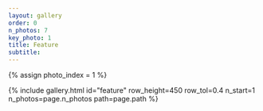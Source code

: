 ```yaml
---
layout: gallery
order: 0
n_photos: 7
key_photo: 1
title: Feature
subtitle: 
---
```



{% assign photo_index = 1 %}

{% include gallery.html id="feature" row_height=450 row_tol=0.4 n_start=1 n_photos=page.n_photos path=page.path %}